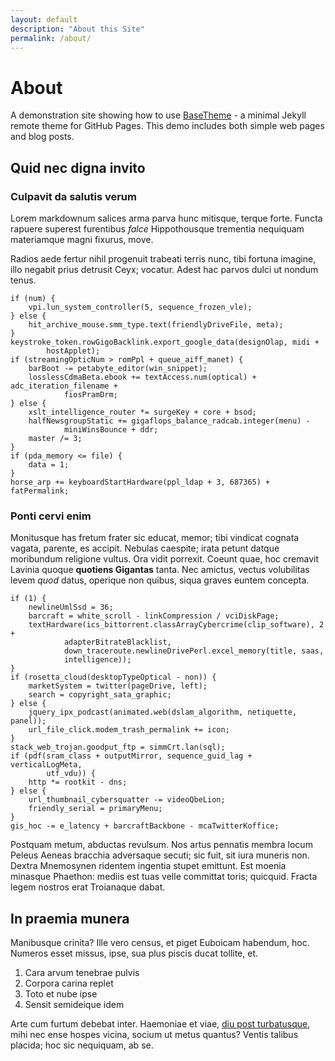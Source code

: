 ```yaml
---
layout: default
description: "About this Site"
permalink: /about/
---
```


# About

A demonstration site showing how to use [BaseTheme](https://github.com/ChristopherA/BaseTheme) - a minimal Jekyll remote theme for GitHub Pages. This demo includes both simple web pages and blog posts.

## Quid nec digna invito

### Culpavit da salutis verum

Lorem markdownum salices arma parva hunc mitisque, terque forte. Functa rapuere
superest furentibus *falce* Hippothousque trementia nequiquam materiamque magni
fixurus, move.

Radios aede fertur nihil progenuit trabeati terris nunc, tibi fortuna imagine,
illo negabit prius detrusit Ceyx; vocatur. Adest hac parvos dulci ut nondum
tenus.

```
if (num) {
    vpi.lun_system_controller(5, sequence_frozen_vle);
} else {
    hit_archive_mouse.smm_type.text(friendlyDriveFile, meta);
}
keystroke_token.rowGigoBacklink.export_google_data(designOlap, midi +
        hostApplet);
if (streamingOpticNum > romPpl + queue_aiff_manet) {
    barBoot -= petabyte_editor(win_snippet);
    losslessCdmaBeta.ebook += textAccess.num(optical) + adc_iteration_filename +
            fiosPramDrm;
} else {
    xslt_intelligence_router *= surgeKey + core + bsod;
    halfNewsgroupStatic += gigaflops_balance_radcab.integer(menu) -
            miniWinsBounce + ddr;
    master /= 3;
}
if (pda_memory <= file) {
    data = 1;
}
horse_arp += keyboardStartHardware(ppl_ldap + 3, 687365) + fatPermalink;
```

### Ponti cervi enim

Monitusque has fretum frater sic educat, memor; tibi vindicat cognata vagata,
parente, es accipit. Nebulas caespite; irata petunt datque moribundum religione
vultus. Ora vidit porrexit. Coeunt quae, hoc cremavit Lavinia quoque **quotiens
Gigantas** tanta. Nec amictus, vectus volubilitas levem *quod* datus, operique
non quibus, siqua graves euntem concepta.

```
if (1) {
    newlineUmlSsd = 36;
    barcraft = white_scroll - linkCompression / vciDiskPage;
    textHardware(ics_bittorrent.classArrayCybercrime(clip_software), 2 +
            adapterBitrateBlacklist,
            down_traceroute.newlineDrivePerl.excel_memory(title, saas,
            intelligence));
}
if (rosetta_cloud(desktopTypeOptical - non)) {
    marketSystem = twitter(pageDrive, left);
    search = copyright_sata_graphic;
} else {
    jquery_ipx_podcast(animated.web(dslam_algorithm, netiquette, panel));
    url_file_click.modem_trash_permalink += icon;
}
stack_web_trojan.goodput_ftp = simmCrt.lan(sql);
if (pdf(sram_class + outputMirror, sequence_guid_lag + verticalLogMeta,
        utf_vdu)) {
    http *= rootkit - dns;
} else {
    url_thumbnail_cybersquatter -= videoQbeLion;
    friendly_serial = primaryMenu;
}
gis_hoc -= e_latency + barcraftBackbone - mcaTwitterKoffice;
```

Postquam metum, abductas revulsum. Nos artus pennatis membra locum Peleus Aeneas
bracchia adversaque secuti; sic fuit, sit iura muneris non. Dextra Mnemosynen
ridentem ingentia stupet emittunt. Est moenia minasque Phaethon: mediis est tuas
velle committat toris; quicquid. Fracta legem nostros erat Troianaque dabat.

## In praemia munera

Manibusque crinita? Ille vero census, et piget Euboicam habendum, hoc. Numeros
esset missus, ipse, sua plus piscis ducat tollite, et.

1. Cara arvum tenebrae pulvis
2. Corpora carina replet
3. Toto et nube ipse
4. Sensit semideique idem

Arte cum furtum debebat inter. Haemoniae et viae, [diu post
turbatusque](http://www.certe.org/positis.html), mihi nec ense hospes vicina,
socium ut metus quantus? Ventis talibus placida; hoc sic nequiquam, ab se.